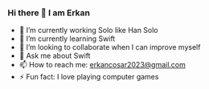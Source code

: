 ### Hi there 👋 I am Erkan
- 🔭 I’m currently working Solo like Han Solo 
- 🌱 I’m currently learning Swift
- 👯 I’m looking to collaborate when I can improve myself
- 💬 Ask me about Swift
- 📫 How to reach me: erkancosar2023@gmail.com
- ⚡ Fun fact: I love playing computer games 
<!--
**Skywalkerkan/Skywalkerkan** is a ✨ _special_ ✨ repository because its `README.md` (this file) appears on your GitHub profile.

Here are some ideas to get you started:

- 🔭 I’m currently working Solo like Han Solo 
- 🌱 I’m currently learning Swift
- 👯 I’m looking to collaborate when I can improve myself
- 💬 Ask me about Swift
- 📫 How to reach me: cosarerkann@gmail.com
- ⚡ Fun fact: I love playing computer games 
-->
